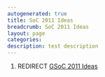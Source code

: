 ```yaml
---
autogenerated: true
title: SoC 2011 Ideas
breadcrumb: SoC 2011 Ideas
layout: page
categories: 
description: test description
---
```


1.  REDIRECT [GSoC 2011 Ideas](GSoC_2011_Ideas)
